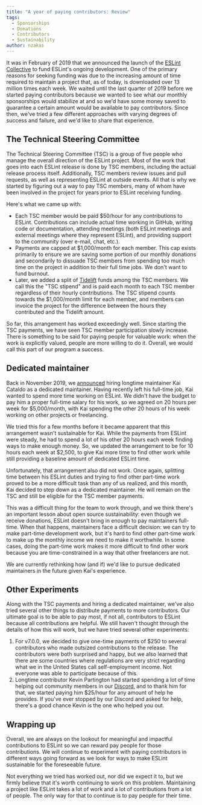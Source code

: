 ```yaml
---
title: "A year of paying contributors: Review"
tags:
  - Sponsorships
  - Donations
  - Contributors
  - Sustainability
author: nzakas
---
```


It was in February of 2019 that we announced the launch of the [ESLint Collective](https://eslint.org/blog/2019/02/funding-eslint-future) to fund ESLint's ongoing development. One of the primary reasons for seeking funding was due to the increasing amount of time required to maintain a project that, as of today, is downloaded over 13 million times each week. We waited until the last quarter of 2019 before we started paying contributors because we wanted to see what our monthly sponsorships would stabilize at and so we'd have some money saved to guarantee a certain amount would be available to pay contributors. Since then, we've tried a few different approaches with varying degrees of success and failure, and we'd like to share that experience.

## The Technical Steering Committee

The Technical Steering Committee (TSC) is a group of five people who manage the overall direction of the ESLint project. Most of the work that goes into each ESLint release is done by TSC members, including the actual release process itself. Additionally, TSC members review issues and pull requests, as well as representing ESLint at outside events. All that is why we started by figuring out a way to pay TSC members, many of whom have been involved in the project for years prior to ESLint receiving funding.

Here's what we came up with:

* Each TSC member would be paid $50/hour for any contributions to ESLint. Contributions can include actual time working in GitHub, writing code or documentation, attending meetings (both ESLint meetings and external meetings where they represent ESLint), and providing support to the community (over e-mail, chat, etc.).
* Payments are capped at $1,000/month for each member. This cap exists primarily to ensure we are saving some portion of our monthly donations and secondarily to dissuade TSC members from spending too much time on the project in addition to their full time jobs. We don't want to fund burnout.
* Later, we added a split of [Tidelift](https://tidelift.com/funding/github/npm/eslint) funds among the TSC members. We call this the "TSC stipend" and is paid each month to each TSC member regardless of their hourly contributions. The TSC stipend counts towards the $1,000/month limit for each member, and members can invoice the project for the difference between the hours they contributed and the Tidelift amount.

So far, this arrangement has worked exceedingly well. Since starting the TSC payments, we have seen TSC member participation slowly increase. There is something to be said for paying people for valuable work: when the work is explicitly valued, people are more willing to do it. Overall, we would call this part of our program a success.

## Dedicated maintainer

Back in November 2019, we [announced](https://eslint.org/blog/2019/11/funding-update) hiring longtime maintainer Kai Cataldo as a dedicated maintainer. Having recently left his full-time job, Kai wanted to spend more time working on ESLint. We didn't have the budget to pay him a proper full-time salary for his work, so we agreed on 20 hours per week for $5,000/month, with Kai spending the other 20 hours of his week working on other projects or freelancing.

We tried this for a few months before it became apparent that this arrangement wasn't sustainable for Kai. While the payments from ESLint were steady, he had to spend a lot of his other 20 hours each week finding ways to make enough money. So, we updated the arrangement to be for 10 hours each week at $2,500, to give Kai more time to find other work while still providing a baseline amount of dedicated ESLint time.

Unfortunately, that arrangement also did not work. Once again, splitting time between his ESLint duties and trying to find other part-time work proved to be a more difficult task than any of us realized, and this month, Kai decided to step down as a dedicated maintainer. He will remain on the TSC and still be eligible for the TSC member payments.

This was a difficult thing for the team to work through, and we think there's an important lesson about open source sustainability: even though we receive donations, ESLint doesn't bring in enough to pay maintainers full-time. When that happens, maintainers face a difficult decision: we can try to make part-time development work, but it's hard to find other part-time work to make up the monthly income we need to make it worthwhile. In some cases, doing the part-time work makes it more difficult to find other work because you are time-constrained in a way that other freelancers are not.

We are currently rethinking how (and if) we'd like to pursue dedicated maintainers in the future given Kai's experience.

## Other Experiments

Along with the TSC payments and hiring a dedicated maintainer, we've also tried several other things to distribute payments to more contributors. Our ultimate goal is to be able to pay most, if not all, contributors to ESLint because all contributions are helpful. We still haven't thought through the details of how this will work, but we have tried several other experiments:

1. For v7.0.0, we decided to give one-time payments of $250 to several contributors who made outsized contributions to the release. The contributors were both surprised and happy, but we also learned that there are some countries where regulations are very strict regarding what we in the United States call self-employment income. Not everyone was able to participate because of this.
1. Longtime contributor Kevin Partington had started spending a lot of time helping out community members in our [Discord](https://eslint.org/chat), and to thank him for that, we started paying him $25/hour for any amount of help he provides. If you've ever stopped by our Discord and asked for help, there's a good chance Kevin is the one who helped you out.

## Wrapping up

Overall, we are always on the lookout for meaningful and impactful contributions to ESLint so we can reward pay people for those contributions. We will continue to experiment with paying contributors in different ways going forward as we look for ways to make ESLint sustainable for the foreseeable future.

Not everything we tried has worked out, nor did we expect it to, but we firmly believe that it's worth continuing to work on this problem. Maintaining a project like ESLint takes a lot of work and a lot of contributions from a lot of people. The only way for that to continue is to pay people for their time.
